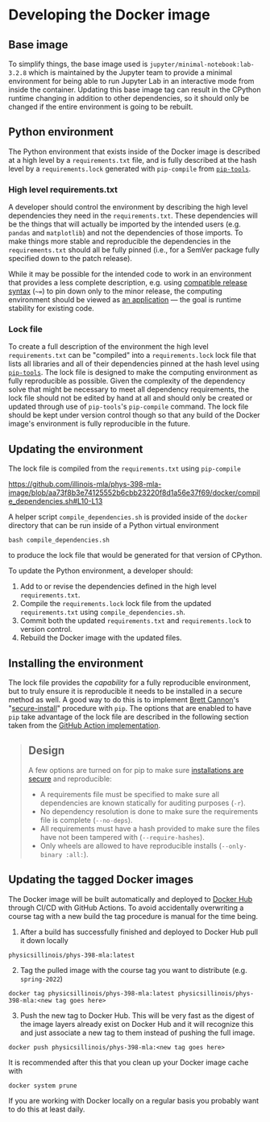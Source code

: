 # Developing the Docker image

## Base image

To simplify things, the base image used is `jupyter/minimal-notebook:lab-3.2.8` which is maintained by the Jupyter team to provide a minimal environment for being able to run Jupyter Lab in an interactive mode from inside the container.
Updating this base image tag can result in the CPython runtime changing in addition to other dependencies, so it should only be changed if the entire environment is going to be rebuilt.

## Python environment

The Python environment that exists inside of the Docker image is described at a high level by a `requirements.txt` file, and is fully described at the hash level by a `requirements.lock` generated with `pip-compile` from [`pip-tools`][pip-tools].

### High level requirements.txt

A developer should control the environment by describing the high level dependencies they need in the `requirements.txt`.
These dependencies will be the things that will actually be imported by the intended users (e.g. `pandas` and `matplotlib`) and not the dependencies of those imports.
To make things more stable and reproducible the dependencies in the `requirements.txt` should all be fully pinned (i.e., for a SemVer package fully specified down to the patch release).

While it may be possible for the intended code to work in an environment that provides a less complete description, e.g. using [compatible release syntax][PEP 440] (`~=`) to pin down only to the minor release, the computing environment should be viewed as [an application][application vs library] &mdash; the goal is runtime stability for existing code.

### Lock file

To create a full description of the environment the high level `requirements.txt` can be "compiled" into a `requirements.lock` lock file that lists all libraries and all of their dependencies pinned at the hash level using [`pip-tools`][pip-tools].
The lock file is designed to make the computing environment as fully reproducible as possible. Given the complexity of the dependency solve that might be necessary to meet all dependency requirements, the lock file should not be edited by hand at all and should only be created or updated through use of `pip-tools`'s `pip-compile` command.
The lock file should be kept under version control though so that any build of the Docker image's environment is fully reproducible in the future.

## Updating the environment

The lock file is compiled from the `requirements.txt` using `pip-compile`

https://github.com/illinois-mla/phys-398-mla-image/blob/aa73f8b3e74125552b6cbb23220f8d1a56e37f69/docker/compile_dependencies.sh#L10-L13

A helper script `compile_dependencies.sh` is provided inside of the `docker` directory that can be run inside of a Python virtual environment

```console
bash compile_dependencies.sh
```

to produce the lock file that would be generated for that version of CPython.

To update the Python environment, a developer should:

1. Add to or revise the dependencies defined in the high level `requirements.txt`.
2. Compile the `requirements.lock` lock file from the updated `requirements.txt` using `compile_dependencies.sh`.
3. Commit both the updated `requirements.txt` and `requirements.lock` to version control.
4. Rebuild the Docker image with the updated files.

## Installing the environment

The lock file provides the _capability_ for a fully reproducible environment, but to truly ensure it is reproducible it needs to be installed in a secure method as well.
A good way to do this is to implement [Brett Cannon][Brett Cannon]'s "[secure-install][pip-secure-install]" procedure with `pip`.
The options that are enabled to have `pip` take advantage of the lock file are described in the following section taken from the [GitHub Action implementation][pip-secure-install].

> ## Design
>
> A few options are turned on for pip to make sure [installations are secure](https://www.python.org/dev/peps/pep-0665/#secure-by-design) and reproducible:
>
> - A requirements file must be specified to make sure all dependencies are known
>   statically for auditing purposes (`-r`).
> - No dependency resolution is done to make sure the requirements file is
>   complete (`--no-deps`).
> - All requirements must have a hash provided to make sure the files have not
>   been tampered with (`--require-hashes`).
> - Only wheels are allowed to have reproducible installs (`--only-binary :all:`).

## Updating the tagged Docker images

The Docker image will be built automatically and deployed to [Docker Hub][Docker Hub] through CI/CD with GitHub Actions.
To avoid accidentally overwriting a course tag with a new build the tag procedure is manual for the time being.

1. After a build has successfully finished and deployed to Docker Hub pull it down locally
```
physicsillinois/phys-398-mla:latest
```
2. Tag the pulled image with the course tag you want to distribute (e.g. `spring-2022`)
```
docker tag physicsillinois/phys-398-mla:latest physicsillinois/phys-398-mla:<new tag goes here>
```
3. Push the new tag to Docker Hub. This will be very fast as the digest of the image layers already exist on Docker Hub and it will recognize this and just associate a new tag to them instead of pushing the full image.
```
docker push physicsillinois/phys-398-mla:<new tag goes here>
```

It is recommended after this that you clean up your Docker image cache with

```
docker system prune
```

If you are working with Docker locally on a regular basis you probably want to do this at least daily.

[pip-tools]: https://pip-tools.rtfd.io/
[PEP 440]: https://peps.python.org/pep-0440/
[application vs library]: https://iscinumpy.dev/post/app-vs-library/
[Brett Cannon]: https://github.com/brettcannon
[pip-secure-install]: https://github.com/brettcannon/pip-secure-install
[Docker Hub]: https://hub.docker.com/r/physicsillinois/phys-398-mla
